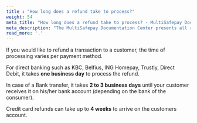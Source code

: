 ```yaml
---
title : "How long does a refund take to process?"
weight: 54
meta_title: "How long does a refund take to process? - MultiSafepay Docs"
meta_description: "The MultiSafepay Documentation Center presents all relevant information about our Plugins and API. You can also find support pages for payment methods, tools and general questions as well as the contact details of our Support and Integration Teams."
read_more: '.'
---
```


If you would like to refund a transaction to a customer, the time of processing varies per payment method.

For direct banking such as KBC, Belfius, ING Homepay, Trustly, Direct Debit, it takes __one business day__ to process the refund. 

In case of a Bank transfer, it takes __2 to 3 business days__ until your customer receives it on his/her bank account (depending on the bank of the consumer).

Credit card refunds can take up to __4 weeks__ to arrive on the customers account. 